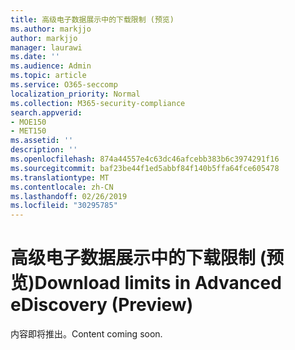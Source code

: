 ```yaml
---
title: 高级电子数据展示中的下载限制 (预览)
ms.author: markjjo
author: markjjo
manager: laurawi
ms.date: ''
ms.audience: Admin
ms.topic: article
ms.service: O365-seccomp
localization_priority: Normal
ms.collection: M365-security-compliance
search.appverid:
- MOE150
- MET150
ms.assetid: ''
description: ''
ms.openlocfilehash: 874a44557e4c63dc46afcebb383b6c3974291f16
ms.sourcegitcommit: baf23be44f1ed5abbf84f140b5ffa64fce605478
ms.translationtype: MT
ms.contentlocale: zh-CN
ms.lasthandoff: 02/26/2019
ms.locfileid: "30295785"
---
```

# <a name="download-limits-in-advanced-ediscovery-preview"></a><span data-ttu-id="cad07-102">高级电子数据展示中的下载限制 (预览)</span><span class="sxs-lookup"><span data-stu-id="cad07-102">Download limits in Advanced eDiscovery (Preview)</span></span>

<span data-ttu-id="cad07-103">内容即将推出。</span><span class="sxs-lookup"><span data-stu-id="cad07-103">Content coming soon.</span></span>